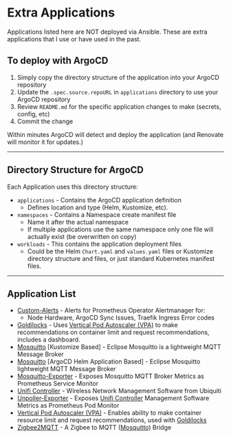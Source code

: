 # Extra Applications

Applications listed here are NOT deployed via Ansible.  These are extra applications that I use or have used in the past.  

## To deploy with ArgoCD

1. Simply copy the directory structure of the application into your ArgoCD repository
2. Update the `.spec.source.repoURL` in `applications` directory to use your ArgoCD repository
3. Review `README.md` for the specific application changes to make (secrets, config, etc)
4. Commit the change

Within minutes ArgoCD will detect and deploy the application (and Renovate will monitor it for updates.)

---

## Directory Structure for ArgoCD

Each Application uses this directory structure:

* `applications` - Contains the ArgoCD application definition
  * Defines location and type (Helm, Kustomize, etc).
* `namespaces` - Contains a Namespace create manifest file
  * Name it after the actual namespace
  * If multiple applications use the same namespace only one file will actually exist (be overwritten on copy)
* `workloads` - This contains the application deployment files
  * Could be the Helm `Chart.yaml` and `values.yaml` files or Kustomize directory structure and files, or just standard Kubernetes manifest files.

---

## Application List

* [Custom-Alerts](./custom-alerts/) - Alerts for Prometheus Operator Alertmanager for:
  * Node Hardware, ArgoCD Sync Issues, Traefik Ingress Error codes
* [Goldilocks](./goldilocks/) - Uses [Vertical Pod Autoscaler (VPA)](./vpa/) to make recommendations on container limit and request recommendations, includes a dashboard.
* [Mosquitto](./mosquitto/)  [Kustomize Based] - Eclipse Mosquitto is a lightweight MQTT Message Broker
* [Mosquitto](./mosquitto-exporter-argocd-helm/) [ArgoCD Helm Application Based] - Eclipse Mosquitto lightweight MQTT Message Broker
* [Mosquitto-Exporter](./mosquitto-exporter/) - Exposes Mosquitto MQTT Broker Metrics as Prometheus Service Monitor
* [Unifi Controller](./unifi-controller/) - Wireless Network Management Software from Ubiquiti
* [Unpoller-Exporter](./unpoller-exporter/) - Exposes [Unifi Controller](./unifi-controller/) Management Software Metrics as Prometheus Pod Monitor
* [Vertical Pod Autoscaler (VPA)](./vpa/) - Enables ability to make container resource limit and request recommendations, used with [Goldilocks](./goldilocks/)
* [Zigbee2MQTT](./zigbee2mqtt-argocd-helm/) - A Zigbee to MQTT ([Mosquitto](./mosquitto/)) Bridge
